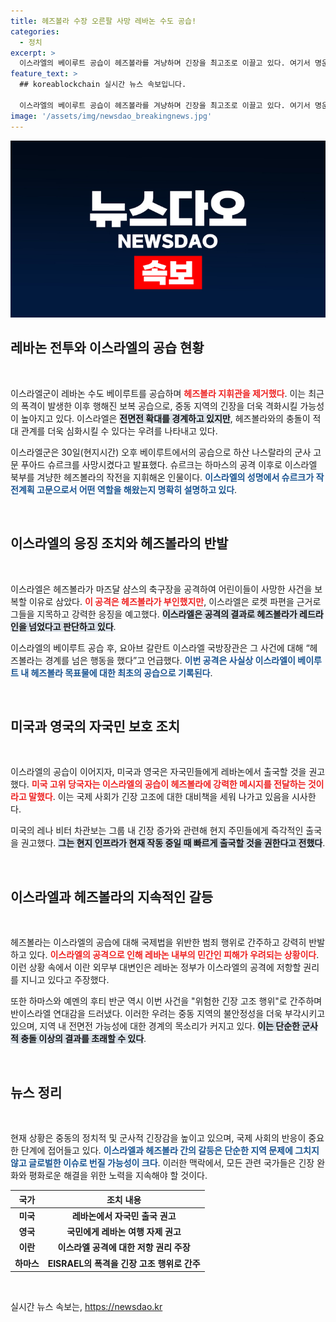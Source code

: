 ```yaml
---
title: 헤즈볼라 수장 오른팔 사망 레바논 수도 공습!
categories:
  - 정치
excerpt: >
  이스라엘의 베이루트 공습이 헤즈볼라를 겨냥하며 긴장을 최고조로 이끌고 있다. 여기서 명운을 가르는 전면전 우려가 커지고, 미국과 영국은 자국민에게 즉각 출국하라는 경고를 발령했다. 이 사태가 어떻게 전개될지, 세계의 이목이 집중된다.
feature_text: >
  ## koreablockchain 실시간 뉴스 속보입니다.

  이스라엘의 베이루트 공습이 헤즈볼라를 겨냥하며 긴장을 최고조로 이끌고 있다. 여기서 명운을 가르는 전면전 우려가 커지고, 미국과 영국은 자국민에게 즉각 출국하라는 경고를 발령했다. 이 사태가 어떻게 전개될지, 세계의 이목이 집중된다.
image: '/assets/img/newsdao_breakingnews.jpg'
---
```


<p><img src="/assets/img/newsdao_breakingnews.jpg" alt="koreablockchain 속보" /></p>

<h2 data-ke-size="size26">레바논 전투와 이스라엘의 공습 현황</h2>

<p data-ke-size="size16">&nbsp;</p>

<p>이스라엘군이 레바논 수도 베이루트를 공습하며 <b><span style="color: #ee2323;">헤즈볼라 지휘관을 제거했다</span></b>. 이는 최근의 폭격이 발생한 이후 행해진 보복 공습으로, 중동 지역의 긴장을 더욱 격화시킬 가능성이 높아지고 있다. 이스라엘은 <b><span style="background-color: #21538527;">전면전 확대를 경계하고 있지만</span></b>, 헤즈볼라와의 충돌이 적대 관계를 더욱 심화시킬 수 있다는 우려를 나타내고 있다.</p>

<p>이스라엘군은 30일(현지시간) 오후 베이루트에서의 공습으로 하산 나스랄라의 군사 고문 푸아드 슈르크를 사망시켰다고 발표했다. 슈르크는 하마스의 공격 이후로 이스라엘 북부를 겨냥한 헤즈볼라의 작전을 지휘해온 인물이다. <b><span style="color: #1a5490;">이스라엘의 성명에서 슈르크가 작전계획 고문으로서 어떤 역할을 해왔는지 명확히 설명하고 있다</span></b>.</p>

<p data-ke-size="size16">&nbsp;</p>

<h2 data-ke-size="size26">이스라엘의 응징 조치와 헤즈볼라의 반발</h2>

<p data-ke-size="size16">&nbsp;</p>

<p>이스라엘은 헤즈볼라가 마즈달 샴스의 축구장을 공격하여 어린이들이 사망한 사건을 보복할 이유로 삼았다. <b><span style="color: #ee2323;">이 공격은 헤즈볼라가 부인했지만</span></b>, 이스라엘은 로켓 파편을 근거로 그들을 지목하고 강력한 응징을 예고했다. <b><span style="background-color: #21538527;">이스라엘은 공격의 결과로 헤즈볼라가 레드라인을 넘었다고 판단하고 있다</span></b>.</p>

<p>이스라엘의 베이루트 공습 후, 요아브 갈란트 이스라엘 국방장관은 그 사건에 대해 “헤즈볼라는 경계를 넘은 행동을 했다”고 언급했다. <b><span style="color: #1a5490;">이번 공격은 사실상 이스라엘이 베이루트 내 헤즈볼라 목표물에 대한 최초의 공습으로 기록된다</span></b>.</p>

<p data-ke-size="size16">&nbsp;</p>

<h2 data-ke-size="size26">미국과 영국의 자국민 보호 조치</h2>

<p data-ke-size="size16">&nbsp;</p>

<p>이스라엘의 공습이 이어지자, 미국과 영국은 자국민들에게 레바논에서 출국할 것을 권고했다. <b><span style="color: #ee2323;">미국 고위 당국자는 이스라엘의 공습이 헤즈볼라에 강력한 메시지를 전달하는 것이라고 말했다</span></b>. 이는 국제 사회가 긴장 고조에 대한 대비책을 세워 나가고 있음을 시사한다.</p>

<p>미국의 레나 비터 차관보는 그룹 내 긴장 증가와 관련해 현지 주민들에게 즉각적인 출국을 권고했다. <b><span style="background-color: #21538527;">그는 현지 인프라가 현재 작동 중일 때 빠르게 출국할 것을 권한다고 전했다</span></b>. </p>

<p data-ke-size="size16">&nbsp;</p>

<h2 data-ke-size="size26">이스라엘과 헤즈볼라의 지속적인 갈등</h2>

<p data-ke-size="size16">&nbsp;</p>

<p>헤즈볼라는 이스라엘의 공습에 대해 국제법을 위반한 범죄 행위로 간주하고 강력히 반발하고 있다. <b><span style="color: #ee2323;">이스라엘의 공격으로 인해 레바논 내부의 민간인 피해가 우려되는 상황이다</span></b>. 이런 상황 속에서 이란 외무부 대변인은 레바논 정부가 이스라엘의 공격에 저항할 권리를 지니고 있다고 주장했다.</p>

<p>또한 하마스와 예멘의 후티 반군 역시 이번 사건을 "위험한 긴장 고조 행위"로 간주하며 반이스라엘 연대감을 드러냈다. 이러한 우려는 중동 지역의 불안정성을 더욱 부각시키고 있으며, 지역 내 전면전 가능성에 대한 경계의 목소리가 커지고 있다. <b><span style="background-color: #21538527;">이는 단순한 군사적 충돌 이상의 결과를 초래할 수 있다</span></b>.</p>

<p data-ke-size="size16">&nbsp;</p>

<h2 data-ke-size="size26">뉴스 정리</h2>

<p data-ke-size="size16">&nbsp;</p>

<p>현재 상황은 중동의 정치적 및 군사적 긴장감을 높이고 있으며, 국제 사회의 반응이 중요한 단계에 접어들고 있다. <b><span style="color: #1a5490;">이스라엘과 헤즈볼라 간의 갈등은 단순한 지역 문제에 그치지 않고 글로벌한 이슈로 번질 가능성이 크다</span></b>. 이러한 맥락에서, 모든 관련 국가들은 긴장 완화와 평화로운 해결을 위한 노력을 지속해야 할 것이다.</p>

<table style="width: 100%;">
  <thead>
    <tr>
      <th>국가</th>
      <th>조치 내용</th>
    </tr>
  </thead>
  <tbody>
    <tr>
      <td style="text-align: center; height: 17px;"><b>미국</b></td>
      <td style="text-align: center; height: 17px;"><b>레바논에서 자국민 출국 권고</b></td>
    </tr>
    <tr>
      <td style="text-align: center; height: 17px;"><b>영국</b></td>
      <td style="text-align: center; height: 17px;"><b>국민에게 레바논 여행 자제 권고</b></td>
    </tr>
    <tr>
      <td style="text-align: center; height: 17px;"><b>이란</b></td>
      <td style="text-align: center; height: 17px;"><b>이스라엘 공격에 대한 저항 권리 주장</b></td>
    </tr>
    <tr>
      <td style="text-align: center; height: 17px;"><b>하마스</b></td>
      <td style="text-align: center; height: 17px;"><b>EISRAEL의 폭격을 긴장 고조 행위로 간주</b></td>
    </tr>
  </tbody>
</table>

<p data-ke-size="size16">&nbsp;</p>
실시간 뉴스 속보는, <a href="https://newsdao.kr" rel="dofollow">https://newsdao.kr</a>


